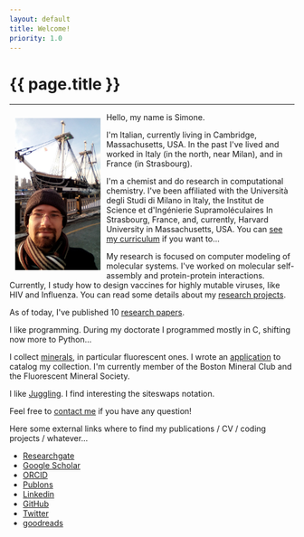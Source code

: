 ```yaml
---
layout: default
title: Welcome!
priority: 1.0
---
```


{{ page.title }}
===============
---

<img src="/img/boston-2017.jpg" style="float:left;width:30%;margin:10px;">

Hello, my name is Simone.

I'm Italian, currently living in Cambridge, Massachusetts, USA. In the past
I've lived and worked in Italy (in the north, near Milan), and in France (in
Strasbourg).

I'm a chemist and do research in computational chemistry. I've been affiliated
with the Università degli Studi di Milano in Italy, the Institut de Science et
d'Ingénierie Supramoléculaires In Strasbourg, France, and, currently, Harvard
University in Massachusetts, USA. You can [see my curriculum](/cv/) if you want
to...

My research is focused on computer modeling of molecular systems. I've worked
on molecular self-assembly and protein-protein interactions. Currently, I study
how to design vaccines for highly mutable viruses, like HIV and Influenza. You
can read some details about my [research projects](/research/).

As of today, I've published 10 [research papers](/publications/).

I like programming. During my doctorate I programmed mostly in C, shifting now
more to Python...

I collect [minerals](/minerals/), in particular fluorescent ones. I wrote an
[application](/minerals/mineralapp) to catalog my collection. I'm currently
member of the Boston Mineral Club and the Fluorescent Mineral Society.

I like [Juggling](/stuff/juggling/). I find interesting the siteswaps notation.

Feel free to [contact me](/contact) if you have any question!

Here some external links where to find my publications / CV / coding projects /
whatever...

 - <a href="https://www.researchgate.net/profile/Simone_Conti/" target="_blank" title="ResearchGate">Researchgate</a>
 - <a href="https://scholar.google.it/citations?user=rQPW5LAAAAAJ" target="_blank" title="Google Scholar">Google Scholar</a>
 - <a href="http://orcid.org/0000-0001-7986-567X" target="_blank" title="ORCID">ORCID</a>
 - <a href="https://publons.com/researcher/B-3928-2014/" target="_blank" title="Publons">Publons</a>
 - <a href="http://www.linkedin.com/in/simonecnt" target="_blank" title="Linkedin" >Linkedin</a>
 - <a href="https://github.com/SimoneCnt" target="_blank" title="GitHub">GitHub</a>
 - <a href="https://twitter.com/SimoneCnt" target="_blank" title="Twitter">Twitter</a>
 - <a href="https://www.goodreads.com/user/show/70370591-simone" target="_blank" title="goodreads">goodreads</a>


